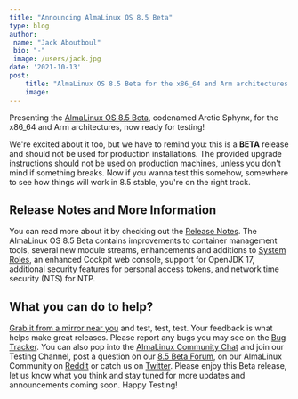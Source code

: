```yaml
---
title: "Announcing AlmaLinux OS 8.5 Beta"
type: blog
author: 
 name: "Jack Aboutboul"
 bio: "-"
 image: /users/jack.jpg
date: '2021-10-13'
post:
    title: "AlmaLinux OS 8.5 Beta for the x86_64 and Arm architectures is now ready for testing."
    image: 
---
```


Presenting the [AlmaLinux OS 8.5 Beta](https://mirrors.almalinux.org/isos.html), codenamed Arctic Sphynx, for the x86_64 and Arm architectures, now ready for testing!

We're excited about it too, but we have to remind you: this is a **BETA** release and should not be used for production installations. The provided upgrade instructions should not be used on production machines, unless you don't mind if something breaks. Now if you wanna test this somehow, somewhere to see how things will work in 8.5 stable, you're on the right track.

## Release Notes and More Information

You can read more about it by checking out the [Release Notes](https://wiki.almalinux.org/release-notes/8.5-beta). The AlmaLinux OS 8.5 Beta contains improvements to container management tools, several new module streams, enhancements and additions to [System Roles](https://access.redhat.com/articles/3050101), an enhanced Cockpit web console, support for OpenJDK 17, additional security features for personal access tokens, and network time security (NTS) for NTP.

## What you can do to help?

[Grab it from a mirror near you](https://mirrors.almalinux.org/isos.html) and test, test, test. Your feedback is what helps make great releases. Please report any bugs you may see on the [Bug Tracker](https://bugs.almalinux.org/). You can also pop into the [AlmaLinux Community Chat](https://chat.almalinux.org/) and join our Testing Channel, post a question on our [8.5 Beta Forum](https://almalinux.discourse.group/c/devel/8-5-beta/29), on our AlmaLinux Community on [Reddit](https://reddit.com/r/almalinux) or catch us on [Twitter](https://twitter.com/almalinux). Please enjoy this Beta release, let us know what you think and stay tuned for more updates and announcements coming soon. Happy Testing!
